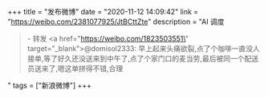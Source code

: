 +++
title = "发布微博"
date = "2020-11-12 14:09:42"
link = "https://weibo.com/2381077925/JtBCttZte"
description = "AI 调度<br><blockquote> - 转发 <a href=\"https://weibo.com/1823503551\" target=\"_blank\">@domisol2333</a>: 早上起来头痛欲裂,点了个咖啡一直没人接单,等了好久还没送来到中午了,点了个家门口的麦当劳,最后被同一个配送员送来了,嗯这单拼得不错,合理 </blockquote>"
tags = ["新浪微博"]
+++
